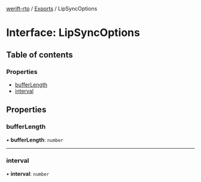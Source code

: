 [werift-rtp](../README.md) / [Exports](../modules.md) / LipSyncOptions

# Interface: LipSyncOptions

## Table of contents

### Properties

- [bufferLength](LipSyncOptions.md#bufferlength)
- [interval](LipSyncOptions.md#interval)

## Properties

### bufferLength

• **bufferLength**: `number`

___

### interval

• **interval**: `number`
